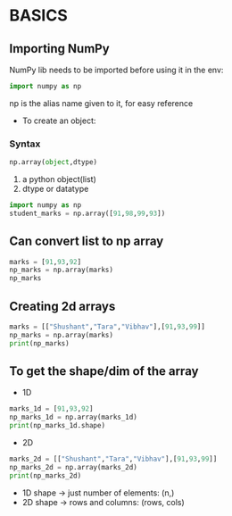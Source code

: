 # BASICS
## Importing NumPy
NumPy lib needs to be imported before using it in the env: 
```python
import numpy as np
```
np is the alias name given to it, for easy reference

- To create an object: 
### Syntax
```python
np.array(object,dtype)
```
1. a python object(list)
2.  dtype or datatype

```python
import numpy as np
student_marks = np.array([91,98,99,93])
```
## Can convert list to np array 

```python
marks = [91,93,92]
np_marks = np.array(marks)
np_marks
```

## Creating 2d arrays
```python
marks = [["Shushant","Tara","Vibhav"],[91,93,99]]
np_marks = np.array(marks)
print(np_marks)
```

## To get the shape/dim of the array 
- 1D
```python
marks_1d = [91,93,92]
np_marks_1d = np.array(marks_1d)
print(np_marks_1d.shape)
```

- 2D
```python
marks_2d = [["Shushant","Tara","Vibhav"],[91,93,99]]
np_marks_2d = np.array(marks_2d)
print(np_marks_2d)
```
- 1D shape → just number of elements: (n,)
- 2D shape → rows and columns: (rows, cols)

